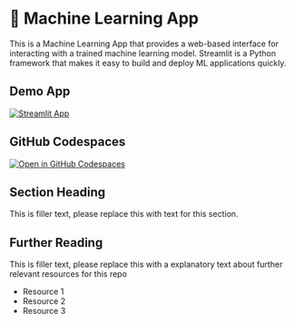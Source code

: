 # 🤖 Machine Learning App

This is a Machine Learning App that provides a web-based interface for interacting with a trained machine learning model. 
Streamlit is a Python framework that makes it easy to build and deploy ML applications quickly.

## Demo App

[![Streamlit App](https://static.streamlit.io/badges/streamlit_badge_black_white.svg)](https://TR-machinelearning.streamlit.app/)

## GitHub Codespaces

[![Open in GitHub Codespaces](https://github.com/codespaces/badge.svg)](https://codespaces.new/streamlit/app-starter-kit?quickstart=1)

## Section Heading

This is filler text, please replace this with text for this section.

## Further Reading

This is filler text, please replace this with a explanatory text about further relevant resources for this repo
- Resource 1
- Resource 2
- Resource 3
